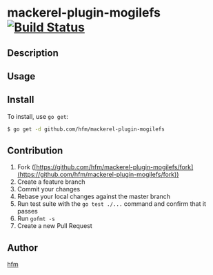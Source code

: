 mackerel-plugin-mogilefs [![Build Status](https://travis-ci.org/hfm/mackerel-plugin-mogilefs.svg?branch=master)](https://travis-ci.org/hfm/mackerel-plugin-mogilefs)
===

## Description

## Usage

## Install

To install, use `go get`:

```bash
$ go get -d github.com/hfm/mackerel-plugin-mogilefs
```

## Contribution

1. Fork ([https://github.com/hfm/mackerel-plugin-mogilefs/fork](https://github.com/hfm/mackerel-plugin-mogilefs/fork))
1. Create a feature branch
1. Commit your changes
1. Rebase your local changes against the master branch
1. Run test suite with the `go test ./...` command and confirm that it passes
1. Run `gofmt -s`
1. Create a new Pull Request

## Author

[hfm](https://github.com/hfm)

